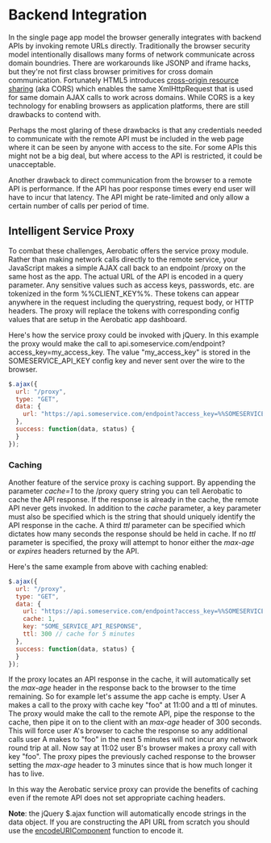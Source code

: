 # Backend Integration
In the single page app model the browser generally integrates with backend APIs by invoking remote URLs directly. Traditionally the browser security model intentionally disallows many forms of network communicate across domain boundries. There are workarounds like JSONP and iframe hacks, but they're not first class browser primitives for cross domain communication. Fortunately HTML5 introduces [cross-origin resource sharing](http://en.wikipedia.org/wiki/Cross-origin_resource_sharing) (aka CORS) which enables the same XmlHttpRequest that is used for same domain AJAX calls to work across domains. While CORS is a key technology for enabling browsers as application platforms, there are still drawbacks to contend with.

Perhaps the most glaring of these drawbacks is that any credentials needed to communicate with the remote API must be included in the web page where it can be seen by anyone with access to the site. For some APIs this might not be a big deal, but where access to the API is restricted, it could be unacceptable. 

Another drawback to direct communication from the browser to a remote API is performance. If the API has poor response times every end user will have to incur that latency. The API might be rate-limited and only allow a certain number of calls per period of time.

## Intelligent Service Proxy
To combat these challenges, Aerobatic offers the service proxy module. Rather than making network calls directly to the remote service, your JavaScript makes a simple AJAX call back to an endpoint /proxy on the same host as the app. The actual URL of the API is encoded in a query parameter. Any sensitive values such as access keys, passwords, etc. are tokenized in the form %%CLIENT_KEY%%. These tokens can appear anywhere in the request including the querystring, request body, or HTTP headers. The proxy will replace the tokens with corresponding config values that are setup in the Aerobatic app dashboard. 

Here's how the service proxy could be invoked with jQuery. In this example the proxy would make the call to api.someservice.com/endpoint?access_key=my_access_key. The value "my_access_key" is stored in the SOMESERVICE_API_KEY config key and never sent over the wire to the browser.

```javascript
$.ajax({
  url: "/proxy",
  type: "GET",
  data: {
    url: "https://api.someservice.com/endpoint?access_key=%%SOMESERVICE_API_KEY%%"
  },
  success: function(data, status) {
  }
});
```
### Caching
Another feature of the service proxy is caching support. By appending the parameter _cache=1_ to the /proxy query string you can tell Aerobatic to cache the API response. If the response is already in the cache, the remote API never gets invoked. In addition to the _cache_ parameter, a key parameter must also be specified which is the string that should uniquely identify the API response in the cache. A third _ttl_ parameter can be specified which dictates how many seconds the response should be held in cache. If no _ttl_ parameter is specified, the proxy will attempt to honor either the _max-age_ or _expires_ headers returned by the API. 

Here's the same example from above with caching enabled:

```javascript
$.ajax({
  url: "/proxy",
  type: "GET",
  data: {
    url: "https://api.someservice.com/endpoint?access_key=%%SOMESERVICE_API_KEY%%",
    cache: 1,
    key: "SOME_SERVICE_API_RESPONSE",
    ttl: 300 // cache for 5 minutes
  },
  success: function(data, status) {
  }
});
```

If the proxy locates an API response in the cache, it will automatically set the _max-age_ header in the response back to the browser to the time remaining. So for example let's assume the app cache is empty. User A makes a call to the proxy with cache key "foo" at 11:00 and a ttl of minutes. The proxy would make the call to the remote API, pipe the response to the cache, then pipe it on to the client with an _max-age_ header of 300 seconds. This will force user A's browser to cache the response so any additional calls user A makes to "foo" in the next 5 minutes will not incur any network round trip at all. Now say at 11:02 user B's browser makes a proxy call with key "foo". The proxy pipes the previously cached response to the browser setting the _max-age_ header to 3 minutes since that is how much longer it has to live.  

In this way the Aerobatic service proxy can provide the benefits of caching even if the remote API does not set appropriate caching headers.

__Note__: the jQuery $.ajax function will automatically encode strings in the data object. If you are constructing the API URL from scratch you should use the [encodeURIComponent](https://developer.mozilla.org/en-US/docs/Web/JavaScript/Reference/Global_Objects/encodeURIComponent) function to encode it.


